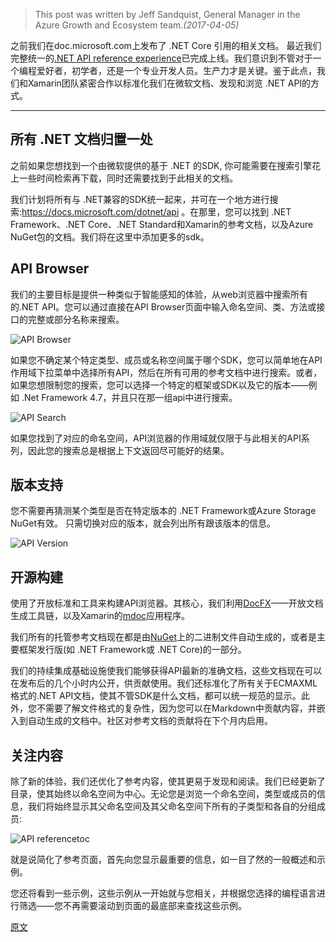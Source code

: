 
> This post was written by Jeff Sandquist, General Manager in the Azure Growth and Ecosystem team.*(2017-04-05)*

之前我们在doc.microsoft.com上发布了 .NET Core 引用的相关文档。 最近我们完整统一的[.NET API reference experience](https://docs.microsoft.com/zh-cn/dotnet/api/)已完成上线。我们意识到不管对于一个编程爱好者，初学者，还是一个专业开发人员。生产力才是关键。鉴于此点，我们和Xamarin团队紧密合作以标准化我们在微软文档、发现和浏览 .NET API的方式。

---

## 所有 .NET 文档归置一处

之前如果您想找到一个由微软提供的基于 .NET 的SDK, 你可能需要在搜索引擎花上一些时间检索再下载，同时还需要找到于此相关的文档。

我们计划将所有与 .NET兼容的SDK统一起来，并可在一个地方进行搜索:https://docs.microsoft.com/dotnet/api 。在那里，您可以找到 .NET Framework、.NET Core、.NET Standard和Xamarin的参考文档，以及Azure NuGet包的文档。我们将在这里中添加更多的sdk。 

## API Browser

我们的主要目标是提供一种类似于智能感知的体验，从web浏览器中搜索所有的.NET API。您可以通过直接在API Browser页面中输入命名空间、类、方法或接口的完整或部分名称来搜索。

![API Browser](H:/SourceCode/Blog/apibrowser.gif)

如果您不确定某个特定类型、成员或名称空间属于哪个SDK，您可以简单地在API作用域下拉菜单中选择所有API，然后在所有可用的参考文档中进行搜索。或者，如果您想限制您的搜索，您可以选择一个特定的框架或SDK以及它的版本——例如 .Net Framework 4.7，并且只在那一组api中进行搜索。

![API Search](H:/SourceCode/Blog/refsearch.gif)

如果您找到了对应的命名空间，API浏览器的作用域就仅限于与此相关的API系列，因此您的搜索总是根据上下文返回尽可能好的结果。

## 版本支持

您不需要再猜测某个类型是否在特定版本的 .NET Framework或Azure Storage NuGet有效。  只需切换对应的版本，就会列出所有跟该版本的信息。

![API Version](H:/SourceCode/Blog/versioning.png)


## 开源构建

使用了开放标准和工具来构建API浏览器。其核心，我们利用[DocFX](https://dotnet.github.io/docfx/)——开放文档生成工具链，以及Xamarin的[mdoc](https://github.com/mono/api-doc-tools)应用程序。

我们所有的托管参考文档现在都是由[NuGet](https://www.nuget.org/)上的二进制文件自动生成的，或者是主要框架发行版(如 .NET Framework或 .NET Core)的一部分。

我们的持续集成基础设施使我们能够获得API最新的准确文档，这些文档现在可以在发布后的几个小时内公开，供贡献使用。我们还标准化了所有关于ECMAXML格式的.NET API文档，使其不管SDK是什么文档，都可以统一规范的显示。此外，您不需要了解文件格式的复杂性，因为您可以在Markdown中贡献内容，并嵌入到自动生成的文档中。社区对参考文档的贡献将在下个月内启用。

## 关注内容

除了新的体验，我们还优化了参考内容，使其更易于发现和阅读。我们已经更新了目录，使其始终以命名空间为中心。无论您是浏览一个命名空间，类型或成员的信息，我们将始终显示其父命名空间及其父命名空间下所有的子类型和各自的分组成员:

![API referencetoc](H:/SourceCode/Blog/referencetoc.png)

就是说简化了参考页面，首先向您显示最重要的信息，如一目了然的一般概述和示例。

您还将看到一些示例，这些示例从一开始就与您相关，并根据您选择的编程语言进行筛选——您不再需要滚动到页面的最底部来查找这些示例。

[原文](https://docs.microsoft.com/zh-cn/teamblog/announcing-unified-dotnet-experience-on-docs)